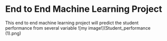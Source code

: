 # End to End Machine Learning Project
This end to end machine learning project will predict the student performance from several variable 
![my image!](Student_performance (1).png)
